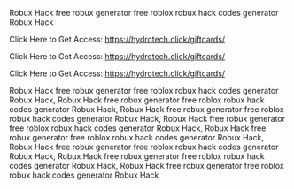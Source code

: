 Robux Hack free robux generator free roblox robux hack codes generator Robux Hack

Click Here to Get Access: https://hydrotech.click/giftcards/

Click Here to Get Access: https://hydrotech.click/giftcards/

Click Here to Get Access: https://hydrotech.click/giftcards/

Robux Hack free robux generator free roblox robux hack codes generator Robux Hack, Robux Hack free robux generator free roblox robux hack codes generator Robux Hack, Robux Hack free robux generator free roblox robux hack codes generator Robux Hack, Robux Hack free robux generator free roblox robux hack codes generator Robux Hack, Robux Hack free robux generator free roblox robux hack codes generator Robux Hack, Robux Hack free robux generator free roblox robux hack codes generator Robux Hack, Robux Hack free robux generator free roblox robux hack codes generator Robux Hack, Robux Hack free robux generator free roblox robux hack codes generator Robux Hack

